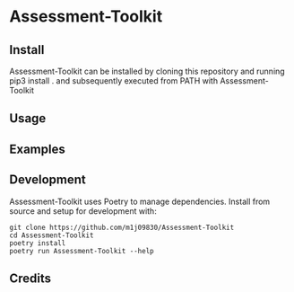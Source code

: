 # Assessment-Toolkit


## Install
Assessment-Toolkit can be installed by cloning this repository and running pip3 install . and subsequently executed from PATH with Assessment-Toolkit

## Usage

## Examples

## Development
Assessment-Toolkit uses Poetry to manage dependencies. Install from source and setup for development with:
```
git clone https://github.com/m1j09830/Assessment-Toolkit
cd Assessment-Toolkit
poetry install
poetry run Assessment-Toolkit --help
```

## Credits
